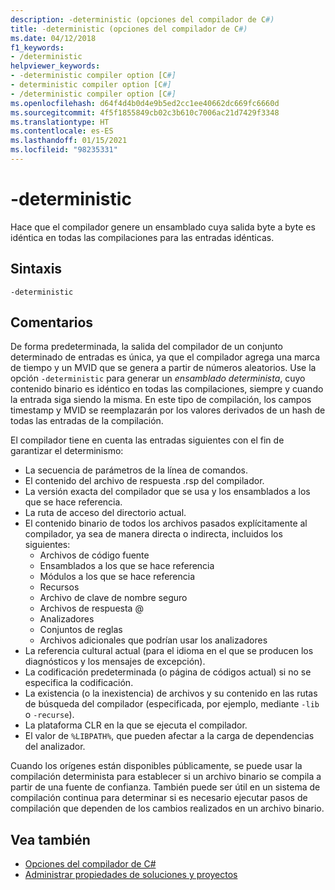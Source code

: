 ```yaml
---
description: -deterministic (opciones del compilador de C#)
title: -deterministic (opciones del compilador de C#)
ms.date: 04/12/2018
f1_keywords:
- /deterministic
helpviewer_keywords:
- -deterministic compiler option [C#]
- deterministic compiler option [C#]
- /deterministic compiler option [C#]
ms.openlocfilehash: d64f4d4b0d4e9b5ed2cc1ee40662dc669fc6660d
ms.sourcegitcommit: 4f5f1855849cb02c3b610c7006ac21d7429f3348
ms.translationtype: HT
ms.contentlocale: es-ES
ms.lasthandoff: 01/15/2021
ms.locfileid: "98235331"
---
```

# <a name="-deterministic"></a>-deterministic

Hace que el compilador genere un ensamblado cuya salida byte a byte es idéntica en todas las compilaciones para las entradas idénticas.

## <a name="syntax"></a>Sintaxis

```console
-deterministic
```

## <a name="remarks"></a>Comentarios

De forma predeterminada, la salida del compilador de un conjunto determinado de entradas es única, ya que el compilador agrega una marca de tiempo y un MVID que se genera a partir de números aleatorios. Use la opción `-deterministic` para generar un *ensamblado determinista*, cuyo contenido binario es idéntico en todas las compilaciones, siempre y cuando la entrada siga siendo la misma. En este tipo de compilación, los campos timestamp y MVID se reemplazarán por los valores derivados de un hash de todas las entradas de la compilación.

El compilador tiene en cuenta las entradas siguientes con el fin de garantizar el determinismo:

- La secuencia de parámetros de la línea de comandos.
- El contenido del archivo de respuesta .rsp del compilador.
- La versión exacta del compilador que se usa y los ensamblados a los que se hace referencia.
- La ruta de acceso del directorio actual.
- El contenido binario de todos los archivos pasados explícitamente al compilador, ya sea de manera directa o indirecta, incluidos los siguientes:
  - Archivos de código fuente
  - Ensamblados a los que se hace referencia
  - Módulos a los que se hace referencia
  - Recursos
  - Archivo de clave de nombre seguro
  - Archivos de respuesta @
  - Analizadores
  - Conjuntos de reglas
  - Archivos adicionales que podrían usar los analizadores
- La referencia cultural actual (para el idioma en el que se producen los diagnósticos y los mensajes de excepción).
- La codificación predeterminada (o página de códigos actual) si no se especifica la codificación.
- La existencia (o la inexistencia) de archivos y su contenido en las rutas de búsqueda del compilador (especificada, por ejemplo, mediante `-lib` o `-recurse`).
- La plataforma CLR en la que se ejecuta el compilador.
- El valor de `%LIBPATH%`, que pueden afectar a la carga de dependencias del analizador.

Cuando los orígenes están disponibles públicamente, se puede usar la compilación determinista para establecer si un archivo binario se compila a partir de una fuente de confianza. También puede ser útil en un sistema de compilación continua para determinar si es necesario ejecutar pasos de compilación que dependen de los cambios realizados en un archivo binario.

## <a name="see-also"></a>Vea también

- [Opciones del compilador de C#](./index.md)
- [Administrar propiedades de soluciones y proyectos](/visualstudio/ide/managing-project-and-solution-properties)
